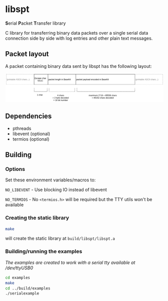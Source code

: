# libspt

**S**erial **P**acket **T**ransfer library


C library for transferring binary data packets over a single serial data connection side by side with log entries and
other plain text messages.

## Packet layout
A packet containing binary data sent by libspt has the following layout:

![libspt packet layout](docs/libspt_packet_structure.jpg)

## Dependencies
* pthreads
* libevent (optional)
* termios (optional)


## Building
### Options
Set these environment variables/macros to:

`NO_LIBEVENT` - Use blocking IO instead of libevent

`NO_TERMIOS` - No `<termios.h>` will be required but the TTY utils won't be available

### Creating the static library
```bash
make
```
will create the static library at `build/libspt/libspt.a`

### Building/running the examples
_The examples are created to work with a serial tty available at /dev/ttyUSB0_

```bash
cd examples
make
cd ../build/examples
./serialexample
```
